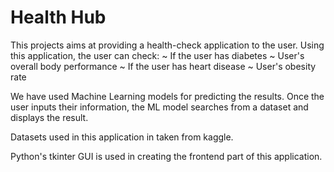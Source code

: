 # Health Hub

This projects aims at providing  a health-check application to the user. Using this application, the user can check:
~ If the user has diabetes
~ User's overall body performance 
~ If the user has heart disease 
~ User's obesity rate 

We have used Machine Learning models for predicting the results.
Once the user inputs their information, the ML model searches from a dataset and displays the result.

Datasets used in this application in taken from kaggle. 

Python's tkinter GUI is used in creating the frontend part of this application.




